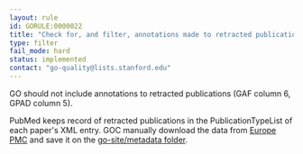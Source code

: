 ```yaml
---
layout: rule
id: GORULE:0000022
title: "Check for, and filter, annotations made to retracted publications"
type: filter
fail_mode: hard
status: implemented
contact: "go-quality@lists.stanford.edu"
---
```

GO should not include annotations to retracted publications (GAF column 6, GPAD column 5). 

PubMed keeps record of retracted publications in the PublicationTypeList of
each paper's XML entry. GOC manually download the data from [Europe PMC](https://europepmc.org/betaSearch?query=%28PUB_TYPE%3A%22Retracted%20Publication%22%29&page=1)
and save it on the [go-site/metadata folder](https://github.com/geneontology/go-site/blob/master/metadata/retracted-publications.txt).

